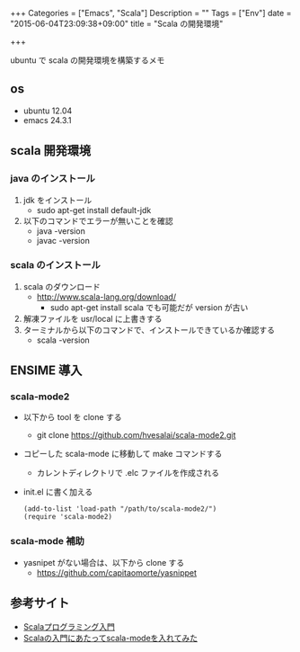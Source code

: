 +++
Categories = ["Emacs", "Scala"]
Description = ""
Tags = ["Env"]
date = "2015-06-04T23:09:38+09:00"
title = "Scala の開発環境"

+++

ubuntu で scala の開発環境を構築するメモ
 <!--more-->
## os

-   ubuntu 12.04
-   emacs 24.3.1

## scala 開発環境

### java のインストール

1.  jdk をインストール
    -   sudo apt-get install default-jdk
2.  以下のコマンドでエラーが無いことを確認
    -   java -version
    -   javac -version

### scala のインストール

1.  scala のダウンロード
    -   <http://www.scala-lang.org/download/>   
        -   sudo apt-get install scala でも可能だが version が古い
2.  解凍ファイルを usr/local に上書きする
3.  ターミナルから以下のコマンドで、インストールできているか確認する
    -   scala -version

## ENSIME 導入

### scala-mode2

-   以下から tool を clone する
    -   git clone <https://github.com/hvesalai/scala-mode2.git>
-   コピーした scala-mode に移動して make コマンドする
    -   カレントディレクトリで .elc ファイルを作成される
-   init.el に書く加える
    
        (add-to-list 'load-path "/path/to/scala-mode2/")
        (require 'scala-mode2)

### scala-mode 補助

-   yasnipet がない場合は、以下から clone する
    -   <https://github.com/capitaomorte/yasnippet>

## 参考サイト

-   [Scalaプログラミング入門](http://bach.istc.kobe-u.ac.jp/lect/ProLang/org/scala.html)
-   [Scalaの入門にあたってscala-modeを入れてみた](http://blog.iss.ms/2012/06/02/101357)
